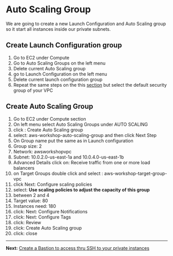 # Auto Scaling Group

We are going to create a new Launch Configuration and Auto Scaling group so it start all instances inside our private subnets.

## Create Launch Configuration group
1. Go to EC2 under Compute
2. Go to Auto Scaling  Groups on the left menu
3. Delete current Auto Scaling group
4. go to Launch Configuration on the left menu
5. Delete current launch configuration group
6. Repeat the same steps on the this [section](/workshop/elb-auto-scaling-group/02-auto-scaling-group.md) but select the default security group of your VPC

## Create Auto Scaling Group
1. Go to EC2 under Compute section
2. On left menu select Auto Scaling Groups under AUTO SCALING
3. click : Create Auto Scaling group
4. select: aws-workshop-auto-scaling-group and then click Next Step 
5. On Group name put the same as in Launch configuration
6. Group size: 2
7. Network: awsworkshopvpc
8. Subnet: 10.0.2.0-us-east-1a and 10.0.4.0-us-east-1b
9. Advanced Details click on: Receive traffic from one or more load balancers
10. on Target Groups double click and select : aws-workshop-target-group-vpc
11. click Next: Configure scaling policies
12. select: **Use scaling policies to adjust the capacity of this group**
13. between 2 and 4
14. Target value: 80
15. Instances need: 180
16. click: Next: Configure Notifications
17. click: Next: Configure Tags
18. click: Review
19. click: Create Auto Scaling group
20. click: close

---
**Next:** [Create a Bastion to access thru SSH to your private instances](/workshop/vpc-subnets-bastion/07-bastion.md)
